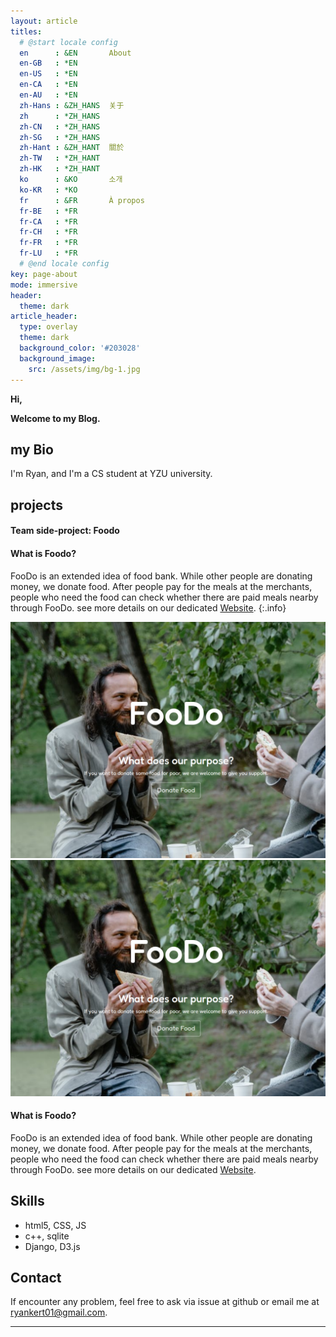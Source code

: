 ```yaml
---
layout: article
titles:
  # @start locale config
  en      : &EN       About
  en-GB   : *EN
  en-US   : *EN
  en-CA   : *EN
  en-AU   : *EN
  zh-Hans : &ZH_HANS  关于
  zh      : *ZH_HANS
  zh-CN   : *ZH_HANS
  zh-SG   : *ZH_HANS
  zh-Hant : &ZH_HANT  關於
  zh-TW   : *ZH_HANT
  zh-HK   : *ZH_HANT
  ko      : &KO       소개
  ko-KR   : *KO
  fr      : &FR       À propos
  fr-BE   : *FR
  fr-CA   : *FR
  fr-CH   : *FR
  fr-FR   : *FR
  fr-LU   : *FR
  # @end locale config
key: page-about
mode: immersive
header:
  theme: dark
article_header:
  type: overlay
  theme: dark
  background_color: '#203028'
  background_image:
    src: /assets/img/bg-1.jpg
---
```

**Hi,**

**Welcome to my Blog.**

## my Bio

I'm Ryan, and I'm a CS student at YZU university.

## projects

#### Team side-project: Foodo

#### What is Foodo?
FooDo is an extended idea of food bank. While other people are donating money, we donate food. After people pay for the meals at the merchants, people who need the food can check whether there are paid meals nearby through FooDo.
see more details on our dedicated [Website](https://solution-challenge-945f3.web.app/).
{:.info}

<img class="image image--lg" src="/assets/img/foodo.png"/>

<div class="item">
  <div class="item__image">
    <img class="image image--lg" src="/assets/img/foodo.png"/>
  </div>
  <div class="item__content">
    <div class="item__header">
      <h4>What is Foodo?</h4>
    </div>
    <div class="item__description">
      <p>FooDo is an extended idea of food bank. While other people are donating money, we donate food. After people pay for the meals at the merchants, people who need the food can check whether there are paid meals nearby through FooDo.
        see more details on our dedicated <a href="https://solution-challenge-945f3.web.app/">Website</a>.</p>
    </div>
  </div>
</div>

## Skills

- html5, CSS, JS
- c++, sqlite
- Django, D3.js



## Contact

If encounter any problem, feel free to ask via issue at github or email me at [ryankert01@gmail.com](mailto:ryankert01@gmail.com).

---
